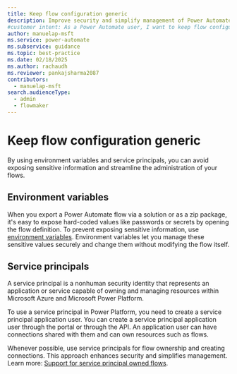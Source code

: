 ```yaml
---
title: Keep flow configuration generic
description: Improve security and simplify management of Power Automate flows using environment variables and service principals.
#customer intent: As a Power Automate user, I want to keep flow configurations generic so that I can improve security and simplify management.
author: manuelap-msft
ms.service: power-automate
ms.subservice: guidance
ms.topic: best-practice
ms.date: 02/18/2025
ms.author: rachaudh
ms.reviewer: pankajsharma2087
contributors: 
  - manuelap-msft
search.audienceType: 
  - admin
  - flowmaker
---
```


# Keep flow configuration generic

By using environment variables and service principals, you can avoid exposing sensitive information and streamline the administration of your flows.

## Environment variables

When you export a Power Automate flow via a solution or as a zip package, it's easy to expose hard-coded values like passwords or secrets by opening the flow definition. To prevent exposing sensitive information, use [environment variables](/power-apps/maker/data-platform/environmentvariables-power-automate). Environment variables let you manage these sensitive values securely and change them without modifying the flow itself.

## Service principals

A service principal is a nonhuman security identity that represents an application or service capable of owning and managing resources within Microsoft Azure and Microsoft Power Platform. 

To use a service principal in Power Platform, you need to create a service principal application user. You can create a service principal application user through the portal or through the API. An application user can have connections shared with them and can own resources such as flows.

Whenever possible, use service principals for flow ownership and creating connections. This approach enhances security and simplifies management. Learn more: [Support for service principal owned flows](/power-automate/service-principal-support).
